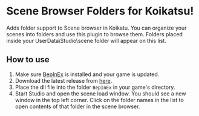 # Scene Browser Folders for Koikatsu!
Adds folder support to Scene browser in Koikatu. You can organize your scenes into folders and use this plugin to browse them. Folders placed inside your UserData\Studio\scene folder will appear on this list.

## How to use 
1. Make sure [BepInEx](https://github.com/BepInEx/BepInEx) is installed and your game is updated.
2. Download the latest release from [here](https://github.com/ManlyMarco/KKSceneBrowserFolders/releases).
3. Place the dll file into the folder `BepInEx` in your game's directory.
4. Start Studio and open the scene load window. You should see a new window in the top left corner. Click on the folder names in the list to open contents of that folder in the scene browser.
